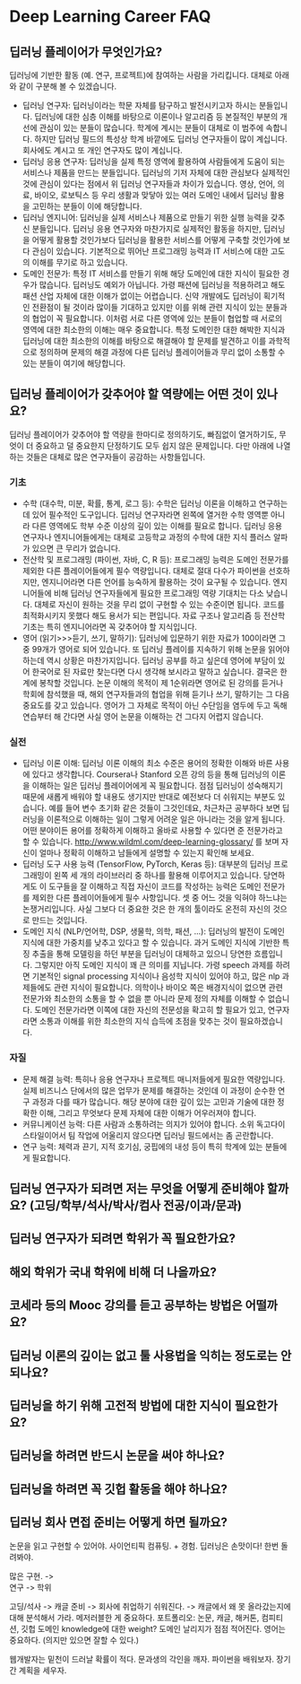 # Deep Learning Career FAQ

## 딥러닝 플레이어가 무엇인가요?
딥러닝에 기반한 활동 (예. 연구, 프로젝트)에 참여하는 사람을 가리킵니다. 대체로 아래와 같이 구분해 볼 수 있겠습니다.
* 딥러닝 연구자: 딥러닝이라는 학문 자체를 탐구하고 발전시키고자 하시는 분들입니다. 딥러닝에 대한 심층 이해를 바탕으로 이론이나 알고리즘 등 본질적인 부분의 개선에 관심이 있는 분들이 많습니다. 학계에 계시는 분들이 대체로 이 범주에 속합니다. 하지만 딥러닝 필드의 특성상 학계 바깥에도 딥러닝 연구자들이 많이 계십니다. 회사에도 계시고 또 개인 연구자도 많이 계십니다.
* 딥러닝 응용 연구자: 딥러닝을 실제 특정 영역에 활용하여 사람들에게 도움이 되는 서비스나 제품을 만드는 분들입니다. 딥러닝의 기저 자체에 대한 관심보다 실제적인 것에 관심이 있다는 점에서 위 딥러닝 연구자들과 차이가 있습니다. 영상, 언어, 의료, 바이오, 로보틱스 등 우리 생활과 맞닿아 있는 여러 도메인 내에서 딥러닝 활용을 고민하는 분들이 이에 해당합니다.
* 딥러닝 엔지니어: 딥러닝을 실제 서비스나 제품으로 만들기 위한 실행 능력을 갖추신 분들입니다. 딥러닝 응용 연구자와 마찬가지로 실제적인 활동을 하지만, 딥러닝을 어떻게 활용할 것인가보다 딥러닝을 활용한 서비스를 어떻게 구축할 것인가에 보다 관심이 있습니다. 기본적으로 뛰어난 프로그래밍 능력과 IT 서비스에 대한 고도의 이해를 무기로 하고 있습니다.
* 도메인 전문가: 특정 IT 서비스를 만들기 위해 해당 도메인에 대한 지식이 필요한 경우가 많습니다. 딥러닝도 예외가 아닙니다. 가령 패션에 딥러닝을 적용하려고 해도 패션 산업 자체에 대한 이해가 없이는 어렵습니다. 신약 개발에도 딥러닝이 획기적인 전환점이 될 것이라 많이들 기대하고 있지만 이를 위해 관련 지식이 있는 분들과의 협업이 꼭 필요합니다. 이처럼 서로 다른 영역에 있는 분들이 협업할 때 서로의 영역에 대한 최소한의 이해는 매우 중요합니다. 특정 도메인한 대한 해박한 지식과 딥러닝에 대한 최소한의 이해를 바탕으로 해결해야 할 문제를 발견하고 이를 과학적으로 정의하며 문제의 해결 과정에 다른 딥러닝 플레이어들과 무리 없이 소통할 수 있는 분들이 여기에 해당합니다.

## 딥러닝 플레이어가 갖추어야 할 역량에는 어떤 것이 있나요?
딥러닝 플레이어가 갖추어야 할 역량을 한마디로 정의하기도, 빠짐없이 열거하기도, 무엇이 더 중요하고 덜 중요한지 단정하기도 모두 쉽지 않은 문제입니다. 다만 아래에 나열하는 것들은 대체로 많은 연구자들이 공감하는 사항들입니다.
### 기초 
  * 수학 (대수학, 미분, 확률, 통계, 로그 등): 수학은 딥러닝 이론을 이해하고 연구하는 데 있어 필수적인 도구입니다. 딥러닝 연구자라면 왼쪽에 열거한 수학 영역뿐 아니라 다른 영역에도 학부 수준 이상의 깊이 있는 이해를 필요로 합니다. 딥러닝 응용 연구자나 엔지니어들에게는 대체로 고등학교 과정의 수학에 대한 지식 플러스 알파가 있으면 큰 무리가 없습니다.
  * 전산학 및 프로그래밍 (파이썬, 자바, C, R 등): 프로그래밍 능력은 도메인 전문가를 제외한 다른 플레이어들에게 필수 역량입니다. 대체로 절대 다수가 파이썬을 선호하지만, 엔지니어라면 다른 언어를 능숙하게 활용하는 것이 요구될 수 있습니다. 엔지니어들에 비해 딥러닝 연구자들에게 필요한 프로그래밍 역량 기대치는 다소 낮습니다. 대체로 자신이 원하는 것을 무리 없이 구현할 수 있는 수준이면 됩니다. 코드를 최적화시키지 못했다 해도 용서가 되는 편입니다. 자료 구조나 알고리즘 등 전산학 기초는 특히 엔지니어라면 꼭 갖추어야 할 지식입니다. 
  * 영어 (읽기>>>듣기, 쓰기, 말하기): 딥러닝에 입문하기 위한 자료가 100이라면 그 중 99개가 영어로 되어 있습니다. 또 딥러닝 플레이를 지속하기 위해 논문을 읽어야 하는데 역시 상황은 마찬가지입니다. 딥러닝 공부를 하고 싶은데 영어에 부담이 있어 한국어로 된 자료만 찾는다면 다시 생각해 보시라고 말하고 싶습니다. 결국은 한계에 봉착할 것입니다. 논문 이해의 목적이 제 1순위라면 영어로 된 강의를 듣거나 학회에 참석했을 때, 해외 연구자들과의 협업을 위해 듣기나 쓰기, 말하기는 그 다음 중요도를 갖고 있습니다. 영어가 그 자체로 목적이 아닌 수단임을 염두에 두고 독해 연습부터 해 간다면 사실 영어 논문을 이해하는 건 그다지 어렵지 않습니다.

### 실전
  * 딥러닝 이론 이해: 딥러닝 이론 이해의 최소 수준은 용어의 정확한 이해와 바른 사용에 있다고 생각합니다. Coursera나 Stanford 오픈 강의 등을 통해 딥러닝의 이론을 이해하는 일은 딥러닝 플레이어에게 꼭 필요합니다. 점점 딥러닝이 성숙해지기 때문에 새롭게 배워야 할 내용도 생기지만 반대로 예전보다 더 쉬워지는 부분도 있습니다. 예를 들어 변수 초기화 같은 것들이 그것인데요, 차근차근 공부하다 보면 딥러닝을 이론적으로 이해하는 일이 그렇게 어려운 일은 아니라는 것을 알게 됩니다. 어떤 분야이든 용어를 정확하게 이해하고 올바로 사용할 수 있다면 준 전문가라고 할 수 있습니다. http://www.wildml.com/deep-learning-glossary/ 를 보며 자신이 얼마나 정확히 이해하고 남들에게 설명할 수 있는지 확인해 보세요.
  * 딥러닝 도구 사용 능력 (TensorFlow, PyTorch, Keras 등): 대부분의 딥러닝 프로그래밍이 왼쪽 세 개의 라이브러리 중 하나를 활용해 이루어지고 있습니다. 당연하게도 이 도구들을 잘 이해하고 직접 자신이 코드를 작성하는 능력은 도메인 전문가를 제외한 다른 플레이어들에게 필수 사항입니다. 셋 중 어느 것을 익혀야 하느냐는 논쟁거리입니다. 사실 그보다 더 중요한 것은 한 개의 툴이라도 온전히 자신의 것으로 만드는 것입니다.
  * 도메인 지식 (NLP/언어학, DSP, 생물학, 의학, 패션, ...): 딥러닝의 발전이 도메인 지식에 대한 가중치를 낮추고 있다고 할 수 있습니다. 과거 도메인 지식에 기반한 특징 추출을 통해 모델링을 하던 부분을 딥러닝이 대체하고 있으니 당연한 흐름입니다. 그렇지만 아직 도메인 지식이 꽤 큰 의미를 지닙니다. 가령 speech 과제를 하려면 기본적인 signal processing 지식이나 음성학 지식이 있어야 하고, 많은 nlp 과제들에도 관련 지식이 필요합니다. 의학이나 바이오 쪽은 배경지식이 없으면 관련 전문가와 최소한의 소통을 할 수 없을 뿐 아니라 문제 정의 자체를 이해할 수 없습니다. 도메인 전문가라면 이쪽에 대한 자신의 전문성을 확고히 할 필요가 있고, 연구자라면 소통과 이해를 위한 최소한의 지식 습득에 초점을 맞추는 것이 필요하겠습니다. 

### 자질
* 문제 해결 능력: 특히나 응용 연구자나 프로젝트 매니저들에게 필요한 역량입니다. 실제 비즈니스 단에서의 많은 업무가 문제를 해결하는 것인데 이 과정이 순수한 연구 과정과 다를 때가 많습니다. 해당 분야에 대한 깊이 있는 고민과 기술에 대한 정확한 이해, 그리고 무엇보다 문제 자체에 대한 이해가 어우러져야 합니다.
* 커뮤니케이션 능력: 다른 사람과 소통하려는 의지가 있어야 합니다. 소위 독고다이 스타일이어서 팀 작업에 어울리지 않으다면 딥러닝 필드에서는 좀 곤란합니다. 
* 연구 능력: 체력과 끈기, 지적 호기심, 궁핍에의 내성 등이 특히 학계에 있는 분들에게 필요합니다.

## 딥러닝 연구자가 되려면 저는 무엇을 어떻게 준비해야 할까요? (고딩/학부/석사/박사/컴사 전공/이과/문과) 

## 딥러닝 연구자가 되려면 학위가 꼭 필요한가요?

## 해외 학위가 국내 학위에 비해 더 나을까요?

## 코세라 등의 Mooc 강의를 듣고 공부하는 방법은 어떨까요?

## 딥러닝 이론의 깊이는 없고 툴 사용법을 익히는 정도로는 안 되나요?

## 딥러닝을 하기 위해 고전적 방법에 대한 지식이 필요한가요?

## 딥러닝을 하려면 반드시 논문을 써야 하나요?

## 딥러닝을 하려면 꼭 깃헙 활동을 해야 하나요?

## 딥러닝 회사 면접 준비는 어떻게 하면 될까요?


  논문을 읽고 구현할 수 있어야. 사이언티픽 컴퓨팅. + 경험.
  딥러닝은 손맛이다!
  한번 돌려봐야.

  많은 구현. ->  
  연구 -> 학위

  고딩/석사 -> 캐글 준비 -> 회사에 취업하기 쉬워진다. -> 캐글에서 왜 못 올라갔는지에 대해 분석해서 가라.
  메저러블한 게 중요하다. 
  포트폴리오:  논문, 캐글, 해커톤, 컴피티션, 깃헙
  도메인 knowledge에 대한 weight?
  도메인 날리지가 점점 적어진다.
  영어는 중요하다. (의지만 있으면 잘할 수 있다.)

  웹개발자는 밑천이 드러날 확률이 적다.
  문과생의 각인을 깨자. 파이썬을 배워보자. 
  장기간 계획을 세우자.




